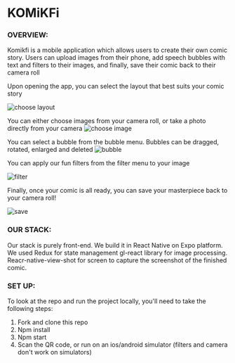 # KOMiKFi



### OVERVIEW:

Komikfi is a mobile application which allows users to create their own comic story. Users can upload images from their phone, add speech bubbles with text and filters to their images, and finally, save their comic back to their camera roll

Upon opening the app, you can select the layout that best suits your comic story

![choose layout](https://media.giphy.com/media/QZQCwIa9WWhHuAyDkl/giphy.gif)

You can either choose images from your camera roll, or take a photo directly from your camera
![choose image](https://media.giphy.com/media/QumDZIZQ9SzgHpglVW/giphy.gif)

You can select a bubble from the bubble menu. Bubbles can be dragged, rotated, enlarged and deleted
![bubble](https://media.giphy.com/media/S3WLa1bNqQgHmsc4A7/giphy.gif)

You can apply our fun filters from the filter menu to your image

![filter](https://media.giphy.com/media/Tga8L9WZEn31d0yCF7/giphy.gif)

Finally, once your comic is all ready, you can save your masterpiece back to your camera roll!

![save](https://media.giphy.com/media/cOWj17U8Hy8fjHcmvi/giphy.gif)

### OUR STACK:

Our stack is purely front-end. We build it in React Native on Expo platform. We used Redux for state management gl-react library for image processing. Reacr-native-view-shot for screen to capture the screenshot of the finished comic.


### SET UP:

To look at the repo and run the project locally, you'll need to take the following steps:

1. Fork and clone this repo
2. Npm install
3. Npm start
4. Scan the QR code, or run on an ios/android simulator (filters and camera don't work on simulators)
